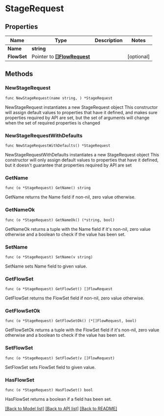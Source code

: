 # StageRequest

## Properties

Name | Type | Description | Notes
------------ | ------------- | ------------- | -------------
**Name** | **string** |  | 
**FlowSet** | Pointer to [**[]FlowRequest**](FlowRequest.md) |  | [optional] 

## Methods

### NewStageRequest

`func NewStageRequest(name string, ) *StageRequest`

NewStageRequest instantiates a new StageRequest object
This constructor will assign default values to properties that have it defined,
and makes sure properties required by API are set, but the set of arguments
will change when the set of required properties is changed

### NewStageRequestWithDefaults

`func NewStageRequestWithDefaults() *StageRequest`

NewStageRequestWithDefaults instantiates a new StageRequest object
This constructor will only assign default values to properties that have it defined,
but it doesn't guarantee that properties required by API are set

### GetName

`func (o *StageRequest) GetName() string`

GetName returns the Name field if non-nil, zero value otherwise.

### GetNameOk

`func (o *StageRequest) GetNameOk() (*string, bool)`

GetNameOk returns a tuple with the Name field if it's non-nil, zero value otherwise
and a boolean to check if the value has been set.

### SetName

`func (o *StageRequest) SetName(v string)`

SetName sets Name field to given value.


### GetFlowSet

`func (o *StageRequest) GetFlowSet() []FlowRequest`

GetFlowSet returns the FlowSet field if non-nil, zero value otherwise.

### GetFlowSetOk

`func (o *StageRequest) GetFlowSetOk() (*[]FlowRequest, bool)`

GetFlowSetOk returns a tuple with the FlowSet field if it's non-nil, zero value otherwise
and a boolean to check if the value has been set.

### SetFlowSet

`func (o *StageRequest) SetFlowSet(v []FlowRequest)`

SetFlowSet sets FlowSet field to given value.

### HasFlowSet

`func (o *StageRequest) HasFlowSet() bool`

HasFlowSet returns a boolean if a field has been set.


[[Back to Model list]](../README.md#documentation-for-models) [[Back to API list]](../README.md#documentation-for-api-endpoints) [[Back to README]](../README.md)


